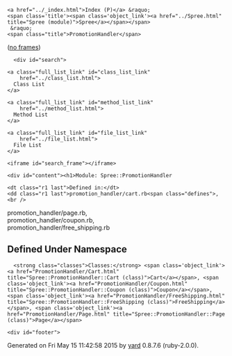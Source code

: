 <!DOCTYPE html PUBLIC "-//W3C//DTD XHTML 1.0 Transitional//EN"
  "http://www.w3.org/TR/xhtml1/DTD/xhtml1-transitional.dtd">
<html xmlns="http://www.w3.org/1999/xhtml" xml:lang="en" lang="en">
  <head>
    <meta http-equiv="Content-Type" content="text/html; charset=utf-8" />
<title>
  Module: Spree::PromotionHandler
  
    &mdash; Documentation by YARD 0.8.7.6
  
</title>

  <link rel="stylesheet" href="../css/style.css" type="text/css" charset="utf-8" />

  <link rel="stylesheet" href="../css/common.css" type="text/css" charset="utf-8" />

<script type="text/javascript" charset="utf-8">
  hasFrames = window.top.frames.main ? true : false;
  relpath = '../';
  framesUrl = "../frames.html#!Spree/PromotionHandler.html";
</script>


  <script type="text/javascript" charset="utf-8" src="../js/jquery.js"></script>

  <script type="text/javascript" charset="utf-8" src="../js/app.js"></script>


  </head>
  <body>
    <div id="header">
      <div id="menu">
  
    <a href="../_index.html">Index (P)</a> &raquo;
    <span class='title'><span class='object_link'><a href="../Spree.html" title="Spree (module)">Spree</a></span></span>
     &raquo; 
    <span class="title">PromotionHandler</span>
  

  <div class="noframes"><span class="title">(</span><a href="." target="_top">no frames</a><span class="title">)</span></div>
</div>

      <div id="search">
  
    <a class="full_list_link" id="class_list_link"
        href="../class_list.html">
      Class List
    </a>
  
    <a class="full_list_link" id="method_list_link"
        href="../method_list.html">
      Method List
    </a>
  
    <a class="full_list_link" id="file_list_link"
        href="../file_list.html">
      File List
    </a>
  
</div>
      <div class="clear"></div>
    </div>

    <iframe id="search_frame"></iframe>

    <div id="content"><h1>Module: Spree::PromotionHandler
  
  
  
</h1>

<dl class="box">
  
  
    
  
    
  
  
  
    <dt class="r1 last">Defined in:</dt>
    <dd class="r1 last">promotion_handler/cart.rb<span class="defines">,<br />
  promotion_handler/page.rb,<br /> promotion_handler/coupon.rb,<br /> promotion_handler/free_shipping.rb</span>
</dd>
  
</dl>
<div class="clear"></div>

<h2>Defined Under Namespace</h2>
<p class="children">
  
    
  
    
      <strong class="classes">Classes:</strong> <span class='object_link'><a href="PromotionHandler/Cart.html" title="Spree::PromotionHandler::Cart (class)">Cart</a></span>, <span class='object_link'><a href="PromotionHandler/Coupon.html" title="Spree::PromotionHandler::Coupon (class)">Coupon</a></span>, <span class='object_link'><a href="PromotionHandler/FreeShipping.html" title="Spree::PromotionHandler::FreeShipping (class)">FreeShipping</a></span>, <span class='object_link'><a href="PromotionHandler/Page.html" title="Spree::PromotionHandler::Page (class)">Page</a></span>
    
  
</p>









</div>

    <div id="footer">
  Generated on Fri May 15 11:42:58 2015 by
  <a href="http://yardoc.org" title="Yay! A Ruby Documentation Tool" target="_parent">yard</a>
  0.8.7.6 (ruby-2.0.0).
</div>

  </body>
</html>